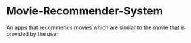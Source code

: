 # Movie-Recommender-System
An apps that recommends movies which are similar to the movie that is provided by the user
